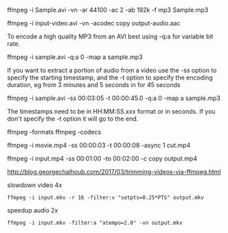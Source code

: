 ffmpeg -i Sample.avi -vn -ar 44100 -ac 2 -ab 192k -f mp3 Sample.mp3

ffmpeg -i input-video.avi -vn -acodec copy output-audio.aac


To encode a high quality MP3 from an AVI best using -q:a for variable bit rate.

ffmpeg -i sample.avi -q:a 0 -map a sample.mp3

If you want to extract a portion of audio from a video use the -ss option to specify the starting timestamp, and the -t option to specify the encoding duration, eg from 3 minutes and 5 seconds in for 45 seconds

ffmpeg -i sample.avi -ss 00:03:05 -t 00:00:45.0 -q:a 0 -map a sample.mp3

The timestamps need to be in HH:MM:SS.xxx format or in seconds.
If you don't specify the -t option it will go to the end.

ffmpeg -formats
ffmpeg -codecs




ffmpeg -i movie.mp4 -ss 00:00:03 -t 00:00:08 -async 1 cut.mp4


ffmpeg -i input.mp4 -ss 00:01:00 -to 00:02:00 -c copy output.mp4

http://blog.georgechalhoub.com/2017/03/trimming-videos-via-ffmpeg.html



slowdown video 4x

```
ffmpeg -i input.mkv -r 16 -filter:v "setpts=0.25*PTS" output.mkv
```

speedup audio 2x

```
ffmpeg -i input.mkv -filter:a "atempo=2.0" -vn output.mkv
```

